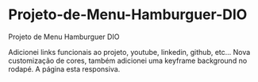 # Projeto-de-Menu-Hamburguer-DIO
Projeto de Menu Hamburguer DIO

Adicionei links funcionais ao projeto, youtube, linkedin, github, etc... 
Nova customização de cores, também adicionei uma keyframe background no rodapé.
A página esta responsiva.
